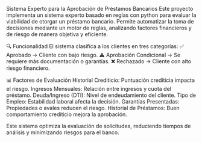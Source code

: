 Sistema Experto para la Aprobación de Préstamos Bancarios
Este proyecto implementa un sistema experto basado en reglas con python para evaluar la viabilidad de otorgar un préstamo bancario. Permite automatizar la toma de decisiones mediante un motor de reglas, analizando factores financieros y de riesgo de manera objetiva y eficiente.

🔍 Funcionalidad
El sistema clasifica a los clientes en tres categorías:
✅ Aprobado → Cliente con bajo riesgo.
⚠️ Aprobación Condicional → Se requiere más documentación o garantías.
❌ Rechazado → Cliente con alto riesgo financiero.

📊 Factores de Evaluación
Historial Crediticio: Puntuación crediticia impacta el riesgo.
Ingresos Mensuales: Relación entre ingresos y cuota del préstamo.
Deuda/Ingreso (DTI): Nivel de endeudamiento del cliente.
Tipo de Empleo: Estabilidad laboral afecta la decisión.
Garantías Presentadas: Propiedades o avales reducen el riesgo.
Historial de Préstamos: Buen comportamiento crediticio mejora la aprobación.

Este sistema optimiza la evaluación de solicitudes, reduciendo tiempos de análisis y minimizando riesgos para el banco.
